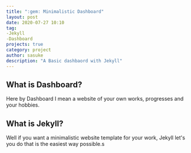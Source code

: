 ```yaml
---
title: ":gem: Minimalistic Dashboard"
layout: post
date: 2020-07-27 10:10
tag:
-Jekyll
-Dashboard
projects: true
category: project
author: sasuke
description: "A Basic dashbaord with Jekyll"
---
```


## What is Dashboard?

Here by Dashboard I mean a website of your own works, progresses and your hobbies.

## What is Jekyll?

Well if you want a minimalistic website template for your work, Jekyll let's you do that
is the easiest way possible.s
